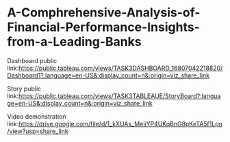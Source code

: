 # A-Comphrehensive-Analysis-of-Financial-Performance-Insights-from-a-Leading-Banks

Dashboard public link:https://public.tableau.com/views/TASK3DASHBOARD_16807042218820/Dashboard1?:language=en-US&:display_count=n&:origin=viz_share_link

Story public link:https://public.tableau.com/views/TASK3TABLEAUE/StoryBoard?:language=en-US&:display_count=n&:origin=viz_share_link

Video demonstration link:https://drive.google.com/file/d/1_kXUAs_MeiiYP4UKqBnG8pKeTA5f1Lpn/view?usp=share_link
